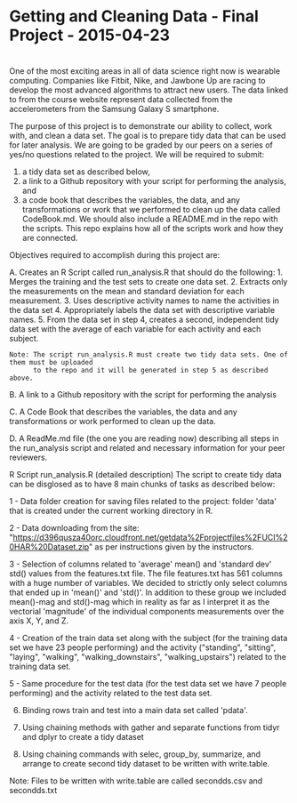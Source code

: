 # 
# Getting and Cleaning Data - Final Project - 2015-04-23
# 
One of the most exciting areas in all of data science right now is wearable computing. Companies like Fitbit, 
Nike, and Jawbone Up are racing to develop the most advanced algorithms to attract new users. The data linked 
to from the course website represent data collected from the accelerometers from the Samsung Galaxy S smartphone.

The purpose of this project is to demonstrate our ability to collect, work with, and clean a data set. The goal is
to prepare tidy data that can be used for later analysis. We are going to be graded by our peers on a series of 
yes/no questions related to the project. We will be required to submit: 
1) a tidy data set as described below, 
2) a link to a Github repository with your script for performing the analysis, and 
3) a code book that describes the variables, the data, and any transformations or work that we performed to 
   clean up the data called CodeBook.md. We should also include a README.md in the repo with the scripts. 
   This repo explains how all of the scripts work and how they are connected. 

Objectives required to accomplish during this project are: 

A.  Creates an R Script called run_analysis.R that should do the following:
    1.  Merges the training and the test sets to create one data set.
    2.  Extracts only the measurements on the mean and standard deviation for each measurement. 
    3.  Uses descriptive activity names to name the activities in the data set
    4.  Appropriately labels the data set with descriptive variable names. 
    5.  From the data set in step 4, creates a second, independent tidy data set with the average 
        of each variable for each activity and each subject.
    
    Note: The script run_analysis.R must create two tidy data sets. One of them must be uploaded 
          to the repo and it will be generated in step 5 as described above.
          
B.  A link to a Github repository with the script for performing the analysis

C.  A Code Book that describes the variables, the data and any transformations or work performed to
    clean up the data.
    
D.  A ReadMe.md file (the one you are reading now) describing all steps in the run_analysis script and
    related and necessary information for your peer reviewers.

R Script run_analysis.R (detailed description)
The script to create tidy data can be disglosed as to have 8 main chunks of tasks as described below:

1 - Data folder creation for saving files related to the project: folder 'data' that is created under
    the current working directory in R.

2 - Data downloading from the site: 
    "https://d396qusza40orc.cloudfront.net/getdata%2Fprojectfiles%2FUCI%20HAR%20Dataset.zip"
    as per instructions given by the instructors.
    
3 - Selection of columns related to 'average' mean() and 'standard dev' std() values from the features.txt 
    file. The file features.txt has 561 columns with a huge number of variables. We decided to strictly 
    only select columns that ended up in 'mean()' and 'std()'. In addition to these group we included 
    mean()-mag and std()-mag which in reality as far as I interpret it as the vectorial 'magnitude' of the
    individual components measurements over the axis X, Y, and Z.

4 - Creation of the train data set along with the subject (for the training data set we have 23 people performing) 
    and the activity ("standing", "sitting", "laying", "walking", "walking_downstairs", "walking_upstairs") 
    related to the training data set.
    
5 - Same procedure for the test data (for the test data set we have 7 people performing) and the activity 
    related to the test data set.

6.  Binding rows train and test into a main data set called 'pdata'.

7.  Using chaining methods with gather and separate functions from tidyr and dplyr to create a tidy dataset

8.  Using chaining commands with selec, group_by, summarize, and arrange to create second tidy dataset to be
    written with write.table.

   Note: Files to be written with write.table are called secondds.csv and secondds.txt

